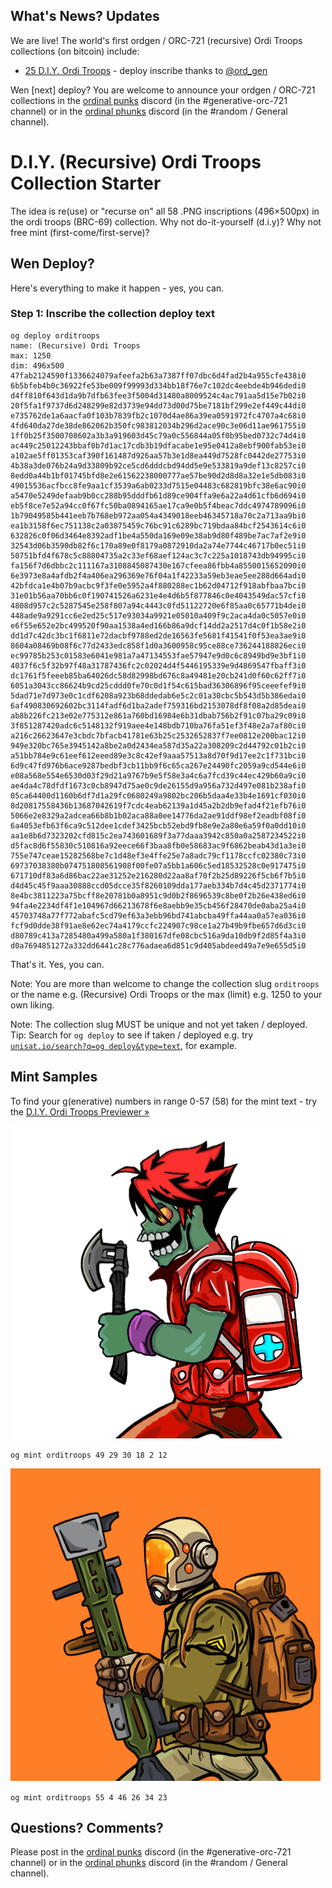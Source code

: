 ## What's News? Updates

We are live! The world's first ordgen / ORC-721 (recursive) Ordi Troops collections (on bitcoin) include:

- [25 D.I.Y. Ordi Troops](diyorditroops)  - deploy inscribe thanks to [@ord_gen](https://twitter.com/ord_gen)


Wen [next] deploy?   You are welcome to announce your ordgen / ORC-721 collections
in the [ordinal punks](https://ordinalpunks.com) discord (in the #generative-orc-721 channel)
or in the [ordinal phunks](https://twitter.com/OrdinalPhunksV0) discord (in the #random / General channel).



# D.I.Y. (Recursive) Ordi Troops Collection Starter

The idea is re(use) or "recurse on" all 58 .PNG inscriptions (496×500px) in
the ordi troops (BRC-69) collection. Why not do-it-yourself (d.i.y)?
Why not free mint (first-come/first-serve)?


##  Wen Deploy? 

Here's everything to make it happen - yes, you can. 


### Step 1:  Inscribe the collection deploy text 


```
og deploy orditroops
name: (Recursive) Ordi Troops
max: 1250
dim: 496x500
47fab2124590f1336624079afeefa2b63a7387ff07dbc6d4fad2b4a955cfe438i0
6b5bfeb4b0c36922fe53be009f99993d334bb18f76e7c102dc4eebde4b946dedi0
d4ff810f643d1da9b7dfb63fee3f5004d31480a8009524c4ac791aa5d15e7b02i0
20f5fa1f9737d6d248299e82d3739e94dd73d00d75be7181bf299e2ef449c44di0
e735762de1a6aacfa0f103b7839fb2c1070d4ae86a39ea0591972fc4707a4c68i0
4fd640da27de38de862062b350fc983812034b296d2ace90c3e06d11ae961755i0
1ff0b25f3500708602a3b3a919603d45c79a0c556844a05f0b95bed0732c74d4i0
ac449c25012243bbaf0b7d1ac17cdb3b19dfacabe1e95e0412a8ebf900fab53ei0
a102ae5ff01353caf390f161487d926aa57b3e1d8ea449d7528fc0442de27753i0
4b38a3de076b24a9d33809b92ce5cd6dddcbd94dd5e9e533819a9def13c8257ci0
8edd0a44b1bf01745bfd8e2e61562238000777ae57be90d2d8d8a32e1e5db083i0
49015536acfbcc8fe9aa1cf3539a6ab0233d7515e04483c682819bfc38e6ac90i0
a5470e5249defaab9b0cc288b95dddfb61d89ce904ffa9e6a22a4d61cfb6d694i0
eb5f8ce7e52a94cc0f67fc50ba0894165ae17ca9e0b5f4beac7ddc4974789096i0
1b79049585b441eeb7b768eb972aa054a4349018eeb46345718a70c2a713aa9bi0
ea1b3158f6ec751138c2a03875459c76bc91c6289bc719bdaa84bcf2543614c6i0
632826c0f06d3464e8392adf1be4a550da169e09e38ab9d80f489be7ac7af2e9i0
32543d06b3590db82f6c170a89e0f8179a0872910da2a74e7744c46717b0ec51i0
50751bfd4f678c5c88804735a2c33ef68aef124ac3c7c225a1018743db94995ci0
fa156f7d6dbbc2c111167a3108845087430e167cfeea86fbb4a8550015652090i0
6e3973e8a4afdb2f4a406ea296369e76f04a1f42233a59eb3eae5ee288d664adi0
42bfdca1e4b07b9acbc9f3fe0e5952a4f880288ec1b62d04712f918abfbaa7bci0
31e01b56aa70bb6c0f190741526a6231e4e4d6b5f877846c0e4043549dac57cfi0
4808d957c2c5287545e258f807a94c4443c0fd51122720e6f85aa0c65771b4dei0
448ade9a9291cc6e2ed25c517e93034a9921e05010a409f9c2aca4da0c5057e0i0
e6f55e652e2bc499520f90aa1538a4ed166b86a9dcf14dd2a2517d4c0f1b58e2i0
dd1d7c42dc3bc1f6811e72dacbf9788ed2de16563fe5681f41541f0f53ea3ae9i0
8604a08469b08f6c77d2433edc858f1d0a3600958c95ce88ce736244188826eci0
ec99785b253c01583e6041e981a7a47134553fae57947e9d0c6c8949bd9e3bf1i0
4037f6c5f32b97f48a31787436fc2c02024d4f5446195339e9d4869547fbaff3i0
dc1761f5feeeb85ba64026dc58d82998bd676c8a49481e20cb241d0f60c62ff7i0
6051a3043cc86624b9cd25cddd0fe70c0d1f54c615bad36306896f95ceeefef9i0
5dad71e7d973e0c1cdf6208a923b68ddedab6e5c2c01a30cbc5b543d5b386edai0
6af490830692602bc3114fadf6d1ba2adef759316bd2153078df8f08a2d85deai0
ab8b226fc213e02e775312e861a760bd16984e6b31dbab756b2f91c07ba29c09i0
3f851287420adc6c5148132f919aee4e148bdb710ba76fa51ef3f48e2a7af80ci0
a216c26623647e3cbdc7bfacb41781e63b25c2532652837f7ee0812e200bac12i0
949e320bc765e3945142a8be2a0d2434ea587d35a22a308209c2d44792c01b2ci0
a51bb784e9c61eef612eeed89e3c8c42ef9aaa57513a8d70f9d17ee2c1f731bci0
6d9c47fd976b6ace9287bedbf3cb11bb9f6c65ca267e24490fc2059a9cd544e6i0
e08a568e554e6530d03f29d21a9767b9e5f58e3a4c6a7fcd39c44ec429b60a9ci0
ae4da4c78dfdf1673c0cb8947d75ae0c9de26155d9a956a732d497e081b238afi0
05ca64400d1160b6df7d1a29fc0680249a9802bc206b5daa4e33b4e1691cf030i0
8d20817558436b13687042619f7cdc4eab62139a1d45a2b2db9efad4f21efb76i0
5066e2e8329a2adcea66b8b1b02aca88a0ee14776da2ae91ddf98ef2eadbf08fi0
6a4053efb63f6ca9c512dee1cdef3425bcb52ebd9fb8e9e2a80e6a59f0a0dd10i0
aa1e8b6d7323202cfd815c2ea743601689f3a77daaa3942c850a0a2587234522i0
d5fac8d6f55830c510816a92eece66f3baa8fb0e58683ac9f6862beab43d1a3ei0
755e747ceae15282568be7c1d48ef3e4ffe25e7a8adc79cf1178ccfc02380c73i0
69737038380b074751808561908f00fe07a5bb1a606c5ed18532528c0e917475i0
671710df83a6d86bac22ae31252e216280d22aa8af70f2b25d89226f5cb6f7b5i0
d4d45c45f9aaa30888ccd05dcce35f8260109dda177aeb334b7d4c45d2371774i0
8e4bc3811223a75bcff8e20781b0a8951c9d0b2f8696539c8be0f2b26e438ed6i0
94fa4e2234df4f1e104967d66213678f6e8aebb9e35cb456f28470de0aba25a4i0
45703748a77f772abafc5cd79ef63a3ebb96bd741abcba49ffa44aa0a57ea036i0
fcf9d0dde38f91ae8e62ec74a4179ccfc224907c98ce1a27b49b9fbe657d6d3ci0
d80789c413a7285480a499a580a1f380167dfe08cbc516a9da10db9f2d85f4a3i0
d0a7694851272a332dd6441c28c776adaea6d851c9d405abdeed49a7e9e655d5i0
```


That's it. Yes, you can.


Note: You are more than welcome to change
the collection slug `orditroops`
or the name e.g. (Recursive) Ordi Troops
or the max (limit) e.g. 1250 to your own liking.

Note: The collection slug MUST be unique and not yet taken / deployed.
Tip: Search for `og deploy` to see if taken / deployed 
e.g. try [`unisat.io/search?q=og deploy&type=text`](https://unisat.io/search?q=og%20deploy&type=text&p=1), for example.  





## Mint Samples


To find your g(enerative) numbers in range 0-57 (58) for the mint text - try the [D.I.Y. Ordi Troops Previewer »](https://orc721.github.io/orditroops.starter/preview)


![](i/trooper1.png)

`og mint orditroops 49 29 30 18 2 12`


![](i/trooper2.png)

`og mint orditroops 55 4 46 26 34 23`




## Questions? Comments?

Please post in the [ordinal punks](https://ordinalpunks.com) discord (in the #generative-orc-721 channel)
or in the [ordinal phunks](https://twitter.com/OrdinalPhunksV0) discord (in the #random / General channel).
